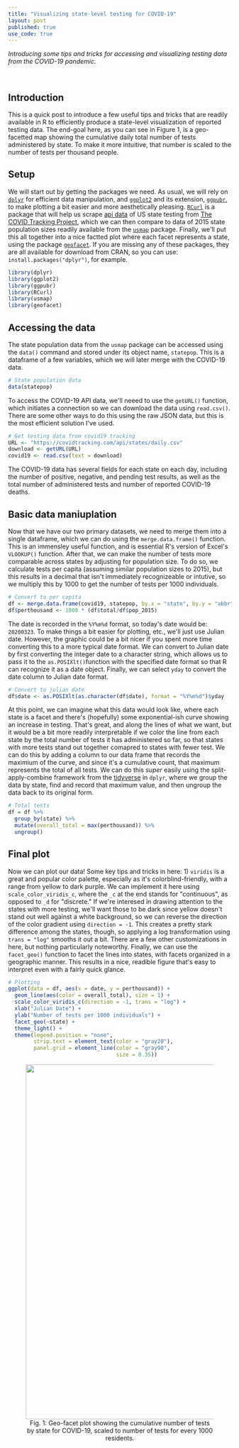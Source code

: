 ```yaml
---
title: "Visualizing state-level testing for COVID-19"
layout: post
published: true
use_code: true
---
```


<i>Introducing some tips and tricks for accessing and visualizing testing data from the COVID-19 pandemic.</i>

<br>

## Introduction

This is a quick post to introduce a few useful tips and tricks that are readily available in R to efficiently produce a state-level visualization of reported testing data. The end-goal here, as you can see in Figure 1, is a geo-facetted map showing the cumulative daily total number of tests administered by state. To make it more intuitive, that number is scaled to the number of tests per thousand people. 


## Setup

We will start out by getting the packages we need. As usual, we will rely on [`dplyr`](https://dplyr.tidyverse.org/) for efficient data manipulation, and [`ggplot2`](https://ggplot2.tidyverse.org/reference/ggtheme.html) and its extension, [`ggpubr`](https://rpkgs.datanovia.com/ggpubr/), to make plotting a bit easier and more aesthetically pleasing. [`RCurl`](https://www.rdocumentation.org/packages/RCurl/versions/1.98-1.1) is a package that will help us scrape [api data](https://covidtracking.com/api/) of US state testing from [The COVID Tracking Project](https://covidtracking.com/), which we can then compare to data of 2015 state population sizes readily available from the [`usmap`](https://www.rdocumentation.org/packages/usmap/versions/0.5.0/topics/usmap) package. Finally, we'll put this all together into a nice factted plot where each facet represents a state, using the package [`geofacet`](https://hafen.github.io/geofacet/). If you are missing any of these packages, they are all available for download from CRAN, so you can use: `install.packages("dplyr")`, for example.

```r
library(dplyr)
library(ggplot2)
library(ggpubr)
library(RCurl)
library(usmap)
library(geofacet)
```


## Accessing the data

The state population data from the `usmap` package can be accessed using the `data()` command and stored under its object name, `statepop`. This is a dataframe of a few variables, which we will later merge with the COVID-19 data.

```r
# State population data
data(statepop)
```

To access the COVID-19 API data, we'll neeed to use the `getURL()` function, which initiates a connection so we can download the data using `read.csv()`. There are some other ways to do this using the raw JSON data, but this is the most efficient solution I've used.

```r
# Get testing data from covid19 tracking
URL <- "https://covidtracking.com/api/states/daily.csv"
download <- getURL(URL)
covid19 <- read.csv(text = download)
```

The COVID-19 data has several fields for each state on each day, including the number of positive, negative, and pending test results, as well as the total number of administered tests and number of reported COVID-19 deaths. 


## Basic data maniuplation

Now that we have our two primary datasets, we need to merge them into a single dataframe, which we can do using the `merge.data.frame()` function. This is an immensley useful function, and is essential R's version of Excel's `VLOOKUP()` function. After that, we can make the number of tests more comparable across states by adjusting for population size. To do so, we calculate tests per capita (assuming similar population sizes to 2015), but this results in a decimal that isn't immediately recognizeable or intutive, so we multiply this by 1000 to get the number of tests per 1000 individuals. 

```r
# Convert to per capita
df <- merge.data.frame(covid19, statepop, by.x = "state", by.y = "abbr")
df$perthousand <- 1000 * (df$total/df$pop_2015)
```

The date is recorded in the `%Y%m%d` format, so today's date would be: `20200323`. To make things a bit easier for plotting, etc., we'll just use Julian date. However, the graphic could be a bit nicer if you spent more time converting this to a more typical date format. We can convert to Julian date by first converting the integer date to a character string, which allows us to pass it to the `as.POSIXlt()`function with the specified date format so that R can recognize it as a date object. Finally, we can select `yday` to convert the date column to Julian date format.

```r
# Convert to julian date
df$date <- as.POSIXlt(as.character(df$date), format = "%Y%m%d")$yday
```

At this point, we can imagine what this data would look like, where each state is a facet and there's (hopefully) some exponential-ish curve showing an increase in testing. That's great, and along the lines of what we want, but it would be a bit more readily interpretable if we color the line from each state by the total number of tests it has administered so far, so that states with more tests stand out together comapred to states with fewer test. We can do this by adding a column to our data frame that records the maximium of the curve, and since it's a cumulative count, that maximum represents the total of all tests. We can do this <i>super</i> easily using the split-apply-combine framework from the [tidyverse](https://www.tidyverse.org/) in `dplyr`, where we group the data by state, find and record that maximum value, and then ungroup the data back to its original form.

```r
# Total tests
df = df %>%
  group_by(state) %>%
  mutate(overall_total = max(perthousand)) %>%
  ungroup()
```

## Final plot

Now we can plot our data! Some key tips and tricks in here: 1) `viridis` is a great and popular color palette, especially as it's colorblind-friendly, with a range from yellow to dark purple. We can implement it here using `scale_color_viridis_c`, where the `_c` at the end stands for "continuous", as opposed to `_d` for "discrete." If we're interesed in drawing attention to the states with more testing, we'll want those to be dark since yellow doesn't stand out well against a white background, so we can reverse the direction of the color gradient using `direction = -1`. This creates a pretty stark difference among the states, though, so applying a log transformation using `trans = "log"` smooths it out a bit. There are a few other customizations in here, but nothing particularly noteworthy. Finally, we can use the `facet_geo()` function to facet the lines into states, with facets organized in a geographic manner. This results in a nice, readible figure that's easy to interpret even with a fairly quick glance.

```r
# Plotting
ggplot(data = df, aes(x = date, y = perthousand)) +
  geom_line(aes(color = overall_total), size = 1) +
  scale_color_viridis_c(direction = -1, trans = "log") +
  xlab("Julian Date") +
  ylab("Number of tests per 1000 individuals") +
  facet_geo(~state) +
  theme_light() +
  theme(legend.position = "none",
        strip.text = element_text(color = "gray20"),
        panel.grid = element_line(color = "gray90", 
                                  size = 0.35))

```

<center>
  <figure>
    <img src="{{ site.baseurl }}/images/covid_testing.jpg" style="width:800px;">
    <figcaption>Fig. 1: Geo-facet plot showing the cumulative number of tests by state for COVID-19, scaled to number of tests for every 1000 residents.</figcaption>
  </figure>
</center>
